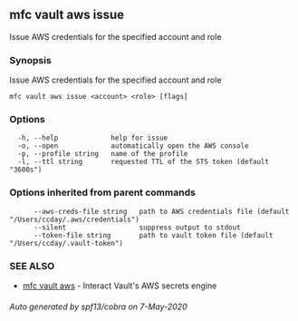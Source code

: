 ## mfc vault aws issue

Issue AWS credentials for the specified account and role

### Synopsis

Issue AWS credentials for the specified account and role

```
mfc vault aws issue <account> <role> [flags]
```

### Options

```
  -h, --help             help for issue
  -o, --open             automatically open the AWS console
  -p, --profile string   name of the profile
  -l, --ttl string       requested TTL of the STS token (default "3600s")
```

### Options inherited from parent commands

```
      --aws-creds-file string   path to AWS credentials file (default "/Users/ccday/.aws/credentials")
      --silent                  suppress output to stdout
      --token-file string       path to vault token file (default "/Users/ccday/.vault-token")
```

### SEE ALSO

* [mfc vault aws](mfc_vault_aws.md)	 - Interact Vault's AWS secrets engine

###### Auto generated by spf13/cobra on 7-May-2020
